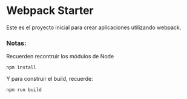 # Webpack Starter

Este es el proyecto inicial para crear aplicaciones utilizando webpack.

### Notas:
Recuerden recontruir los módulos de Node
```
npm install
```

Y para construir el build, recuerde:
```
npm run build
```